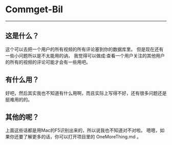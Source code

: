 # Commget-Bil

---

## 这是什么？

这个可以去把一个用户的所有视频的所有评论塞到你的数据库里。 但是现在还有一些小问题所以是不太能用的讷，
我觉得可以做成:查看一个用户关注的其他用户的所有的视频的评论可能才会有一些用吧。

## 有什么用？

好吧，然后其实我也不知道有什么用啊，而且实际上写得不好，还有很多问题还是挺难用的的。

## 其他的呢？

上面这些话都是用Mac的F5识别出来的，所以说我也不知道对不对啦。
嗯嗯，如果你还要了解更多的话，你可以打开项目里的 OneMoreThing.md 。
